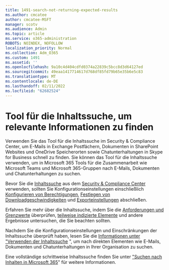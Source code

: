 ```yaml
---
title: 1491-search-not-returning-expected-results
ms.author: cmcatee
author: cmcatee-MSFT
manager: scotv
ms.audience: Admin
ms.topic: article
ms.service: o365-administration
ROBOTS: NOINDEX, NOFOLLOW
localization_priority: Normal
ms.collection: Adm_O365
ms.custom: 1491
ms.assetid: ''
ms.openlocfilehash: 9a10c4d404cdfd0374a22839c5bcc8d3d64127ed
ms.sourcegitcommit: 49eaa1417714617d768df85fd79b65e35b6e5c83
ms.translationtype: MT
ms.contentlocale: de-DE
ms.lasthandoff: 02/11/2022
ms.locfileid: "62682524"
---
```

# <a name="content-search-tool-to-find-relevant-info"></a>Tool für die Inhaltssuche, um relevante Informationen zu finden

Verwenden Sie das Tool für die Inhaltssuche im Security & Compliance Center, um E-Mails in Exchange Postfächern, Dokumenten in SharePoint Websites und OneDrive Speicherorten sowie Chatunterhaltungen in Skype for Business schnell zu finden. Sie können das Tool für die Inhaltssuche verwenden, um in Microsoft 365 Tools für die Zusammenarbeit wie Microsoft Teams und Microsoft 365-Gruppen nach E-Mails, Dokumenten und Chatunterhaltungen zu suchen.


Bevor Sie die [Inhaltssuche](https://sip.protection.office.com/contentsearchbeta?ContentOnly=1) aus dem [Security & Compliance Center](https://sip.protection.office.com/homepage) verwenden, sollten Sie Konfigurationseinstellungen einschließlich [Konfigurieren von Berechtigungen](https://docs.microsoft.com/microsoft-365/compliance/permissions-filtering-for-content-search), [Festlegen von Downloadgeschwindigkeiten](https://docs.microsoft.com/microsoft-365/compliance/increase-download-speeds-when-exporting-ediscovery-results) und [Exporteinstellungen](https://docs.microsoft.com/microsoft-365/compliance/disable-reports-when-you-export-content-search-results) abschließen.

Erfahren Sie mehr über die Inhaltssuche, indem Sie die [Anforderungen und Grenzwerte](https://docs.microsoft.com/microsoft-365/compliance/limits-for-content-search) überprüfen, [teilweise indizierte Elemente](https://docs.microsoft.com/microsoft-365/compliance/investigating-partially-indexed-items-in-ediscovery) und andere Ergebnisse untersuchen, die Sie beachten sollten.

Nachdem Sie die Konfigurationseinstellungen und Einschränkungen der Inhaltssuche überprüft haben, lesen Sie die [Informationen unter "Verwenden der Inhaltssuche</a> ", um nach direkten Elementen wie E-Mails, Dokumenten und Chatunterhaltungen in Ihrer Organisation zu suchen](https://docs.microsoft.com/microsoft-365/compliance/content-search).

Eine vollständige schrittweise Inhaltssuche finden Sie unter ["Suchen nach Inhalten in Microsoft 365](https://docs.microsoft.com/microsoft-365/compliance/search-for-content)" für weitere Informationen.
